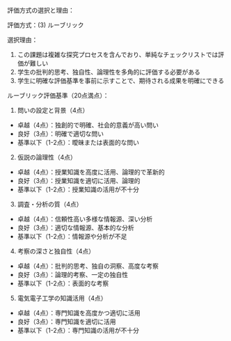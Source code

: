 評価方式の選択と理由：

評価方式：(3) ルーブリック

選択理由：
1. この課題は複雑な探究プロセスを含んでおり、単純なチェックリストでは評価が難しい
2. 学生の批判的思考、独自性、論理性を多角的に評価する必要がある
3. 学生に明確な評価基準を事前に示すことで、期待される成果を明確にできる

ルーブリック評価基準（20点満点）：

1. 問いの設定と背景（4点）
- 卓越（4点）：独創的で明確、社会的意義が高い問い
- 良好（3点）：明確で適切な問い
- 基準以下（1-2点）：曖昧または表面的な問い

2. 仮説の論理性（4点）
- 卓越（4点）：授業知識を高度に活用、論理的で革新的
- 良好（3点）：授業知識を適切に活用、論理的
- 基準以下（1-2点）：授業知識の活用が不十分

3. 調査・分析の質（4点）
- 卓越（4点）：信頼性高い多様な情報源、深い分析
- 良好（3点）：適切な情報源、基本的な分析
- 基準以下（1-2点）：情報源や分析が不足

4. 考察の深さと独自性（4点）
- 卓越（4点）：批判的思考、独自の洞察、高度な考察
- 良好（3点）：論理的考察、一定の独自性
- 基準以下（1-2点）：表面的な考察

5. 電気電子工学の知識活用（4点）
- 卓越（4点）：専門知識を高度かつ適切に活用
- 良好（3点）：専門知識を適切に活用
- 基準以下（1-2点）：専門知識の活用が不十分